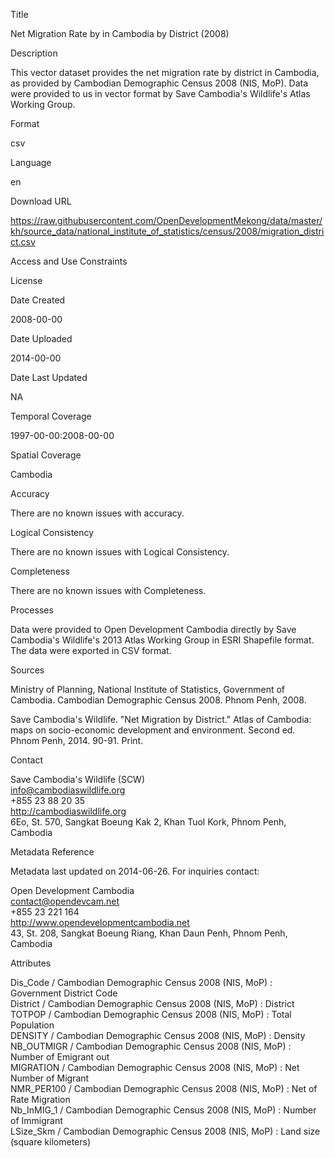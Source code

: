Title

Net Migration Rate by in Cambodia by District (2008)

Description

This vector dataset provides the net migration rate by district in Cambodia, as provided by Cambodian Demographic Census 2008 (NIS, MoP). Data were provided to us in vector format by Save Cambodia's Wildlife's Atlas Working Group.

Format

csv

Language

en

Download URL

https://raw.githubusercontent.com/OpenDevelopmentMekong/data/master/kh/source_data/national_institute_of_statistics/census/2008/migration_district.csv

Access and Use Constraints



License



Date Created

2008-00-00

Date Uploaded

2014-00-00

Date Last Updated

NA

Temporal Coverage

1997-00-00:2008-00-00

Spatial Coverage

Cambodia

Accuracy

There are no known issues with accuracy.

Logical Consistency

There are no known issues with Logical Consistency.

Completeness

There are no known issues with Completeness.

Processes

Data were provided to Open Development Cambodia directly by Save Cambodia's Wildlife's 2013 Atlas Working Group in ESRI Shapefile format. The data were exported in CSV format.

Sources

Ministry of Planning, National Institute of Statistics, Government of Cambodia. Cambodian Demographic Census 2008. Phnom Penh, 2008.

Save Cambodia's Wildlife. "Net Migration by District." Atlas of Cambodia: maps on socio-economic development and environment. Second ed. Phnom Penh, 2014. 90-91. Print.

Contact

Save Cambodia's Wildlife (SCW)  
info@cambodiaswildlife.org  
+855 23 88 20 35  
http://cambodiaswildlife.org  
6Eo, St. 570, Sangkat Boeung Kak 2, Khan Tuol Kork, Phnom Penh, Cambodia   

Metadata Reference

Metadata last updated on 2014-06-26. For inquiries contact:

Open Development Cambodia  
contact@opendevcam.net  
+855 23 221 164  
http://www.opendevelopmentcambodia.net  
43, St. 208, Sangkat Boeung Riang, Khan Daun Penh, Phnom Penh, Cambodia   

Attributes

Dis_Code / Cambodian Demographic Census 2008 (NIS, MoP) : Government District Code  
District / Cambodian Demographic Census 2008 (NIS, MoP) : District  
TOTPOP / Cambodian Demographic Census 2008 (NIS, MoP) : Total Population  
DENSITY / Cambodian Demographic Census 2008 (NIS, MoP) : Density  
NB_OUTMIGR / Cambodian Demographic Census 2008 (NIS, MoP) : Number of Emigrant out    
MIGRATION / Cambodian Demographic Census 2008 (NIS, MoP) : Net Number of Migrant   
NMR_PER100 / Cambodian Demographic Census 2008 (NIS, MoP) : Net of Rate Migration  
Nb_InMIG_1 / Cambodian Demographic Census 2008 (NIS, MoP) : Number of Immigrant  
LSize_Skm / Cambodian Demographic Census 2008 (NIS, MoP) : Land size (square kilometers)  



